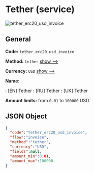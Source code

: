 
# Tether (service) 
![tether_erc20_usd_invoice](https://static.openfintech.io/payment_methods/tether_erc20_usd_invoice/logo.svg?w=400&c=v0.59.26#w200)  

## General 
 
**Code:** `tether_erc20_usd_invoice` 
 
**Method:** `tether` 
 [show -->](/payment-methods/tether/) 
 
**Currency:** `USD` [show -->](/currencies/USD/) 
 
**Name:** 
 
:	[EN] Tether 
:	[RU] Tether 
:	[UK] Tether 
 
**Amount limits:** from `0.01` to `100000` USD 

## JSON Object 

```json
{
  "code":"tether_erc20_usd_invoice",
  "flow":"invoice",
  "method":"tether",
  "currency":"USD",
  "fields":null,
  "amount_min":0.01,
  "amount_max":100000
}
```  
